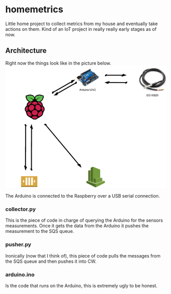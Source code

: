 # homemetrics

Little home project to collect metrics from my house and eventually take actions on them. Kind of an IoT project in really really early stages as of now.

## Architecture

Right now the things look like in the picture below. 
![Architecture](https://raw.githubusercontent.com/jjpavlik/homemetrics/master/architecture.png)

The Arduino is connected to the Raspberry over a USB serial connection.

### collector.py

This is the piece of code in charge of querying the Arduino for the sensors measurements. Once it gets the data from the Arduino it pushes the measurement to the SQS queue.

### pusher.py

Ironically (now that I think of), this piece of code pulls the messages from the SQS queue and then pushes it into CW.

### arduino.ino

Is the code that runs on the Arduino, this is extremely ugly to be honest.
